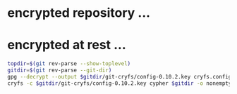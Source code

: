# encrypted repository ...

# encrypted at rest ...

```sh
topdir=$(git rev-parse --show-toplevel)
gitdir=$(git rev-parse --git-dir)
gpg --decrypt --output $gitdir/git-cryfs/config-0.10.2.key cryfs.config.asc
cryfs -c $gitdir/git-cryfs/config-0.10.2.key cypher $gitdir -o nonempty
```

